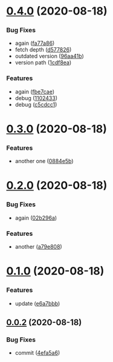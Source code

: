 # [0.4.0](https://github.com/branchvincent/playground/compare/v0.3.0...v0.4.0) (2020-08-18)

### Bug Fixes

- again ([fa77a86](https://github.com/branchvincent/playground/commit/fa77a86e6c22d37179d519a78d26e70b0892f439))
- fetch depth ([d577826](https://github.com/branchvincent/playground/commit/d5778266e40ed18a322313747031923c1923c910))
- outdated version ([96aa41b](https://github.com/branchvincent/playground/commit/96aa41b8831e087377cc01e52cd3fb3aed281dbd))
- version path ([1cdf8ea](https://github.com/branchvincent/playground/commit/1cdf8eaef253850f876ded2d3126b0c7f0d1bb1d))

### Features

- again ([fbe7cae](https://github.com/branchvincent/playground/commit/fbe7caea0145e55e52079e0b6b1dfe35b1e1d389))
- debug ([1102433](https://github.com/branchvincent/playground/commit/11024334f79440b8abb48e9b26dd8833e8b708ee))
- debug ([c5cdcc1](https://github.com/branchvincent/playground/commit/c5cdcc1bf93982c75b5f63b9ef93673a0564549f))

# [0.3.0](https://github.com/branchvincent/playground/compare/v0.2.0...v0.3.0) (2020-08-18)

### Features

- another one ([0884e5b](https://github.com/branchvincent/playground/commit/0884e5b0cd22e387a027ec1767e8c456a99db242))

# [0.2.0](https://github.com/branchvincent/playground/compare/v0.1.0...v0.2.0) (2020-08-18)

### Bug Fixes

- again ([02b296a](https://github.com/branchvincent/playground/commit/02b296a73d7aba8484d747d1ade9af23b55c19a0))

### Features

- another ([a79e808](https://github.com/branchvincent/playground/commit/a79e8084f6bf2181fc52146732b1c926e280cc64))

# [0.1.0](https://github.com/branchvincent/playground/compare/v0.0.2...v0.1.0) (2020-08-18)

### Features

- update ([e6a7bbb](https://github.com/branchvincent/playground/commit/e6a7bbb99f021012f6fd0caf5546e1c44aefa344))

## [0.0.2](https://github.com/branchvincent/playground/compare/v0.0.1...v0.0.2) (2020-08-18)

### Bug Fixes

- commit ([4efa5a6](https://github.com/branchvincent/playground/commit/4efa5a61bd62e26f79e97c666970e3716fe0eb72))
